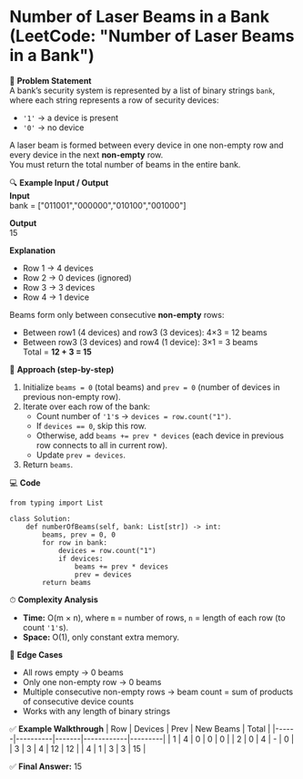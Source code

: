 # Number of Laser Beams in a Bank (LeetCode: "Number of Laser Beams in a Bank")

📜 **Problem Statement**  
A bank’s security system is represented by a list of binary strings `bank`, where each string represents a row of security devices:  
- `'1'` → a device is present  
- `'0'` → no device  

A laser beam is formed between every device in one non-empty row and every device in the next **non-empty** row.  
You must return the total number of beams in the entire bank.

🔍 **Example Input / Output**  
**Input**  
    bank = ["011001","000000","010100","001000"]

**Output**  
    15  

**Explanation**  
- Row 1 → 4 devices  
- Row 2 → 0 devices (ignored)  
- Row 3 → 3 devices  
- Row 4 → 1 device  

Beams form only between consecutive **non-empty** rows:  
- Between row1 (4 devices) and row3 (3 devices): 4×3 = 12 beams  
- Between row3 (3 devices) and row4 (1 device): 3×1 = 3 beams  
Total = **12 + 3 = 15**

🧠 **Approach (step-by-step)**  
1. Initialize `beams = 0` (total beams) and `prev = 0` (number of devices in previous non-empty row).  
2. Iterate over each row of the bank:  
   - Count number of `'1'`s → `devices = row.count("1")`.  
   - If `devices == 0`, skip this row.  
   - Otherwise, add `beams += prev * devices` (each device in previous row connects to all in current row).  
   - Update `prev = devices`.  
3. Return `beams`.

💻 **Code**  

    from typing import List

    class Solution:
        def numberOfBeams(self, bank: List[str]) -> int:
            beams, prev = 0, 0
            for row in bank:
                devices = row.count("1")
                if devices:
                    beams += prev * devices
                    prev = devices
            return beams

⏱ **Complexity Analysis**  
- **Time:** O(m × n), where `m` = number of rows, `n` = length of each row (to count `'1'`s).  
- **Space:** O(1), only constant extra memory.

🧪 **Edge Cases**  
- All rows empty → 0 beams  
- Only one non-empty row → 0 beams  
- Multiple consecutive non-empty rows → beam count = sum of products of consecutive device counts  
- Works with any length of binary strings

✅ **Example Walkthrough**
| Row | Devices | Prev | New Beams | Total |
|------|----------|-------|------------|---------|
| 1 | 4 | 0 | 0 | 0 |
| 2 | 0 | 4 | - | 0 |
| 3 | 3 | 4 | 12 | 12 |
| 4 | 1 | 3 | 3 | 15 |

✅ **Final Answer:** 15
